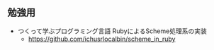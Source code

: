## 勉強用

- つくって学ぶプログラミング言語 RubyによるScheme処理系の実装
    - https://github.com/ichusrlocalbin/scheme_in_ruby
